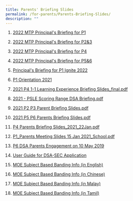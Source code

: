 ```yaml
---
title: Parents' Briefing Slides
permalink: /for-parents/Parents-Briefing-Slides/
description: ""
---
```

1. <a href="/files/For%20Parents/Parents'%20Briefing%20Slides/P1_Parents%20Briefing%20Slides%2021%20Jan%202022.pdf" target = "\_blank">2022 MTP Principal's Briefing for P1
2. <a href="/files/For%20Parents/Parents'%20Briefing%20Slides/P_Briefing_P2P3_2022_for%20sharing.pdf" target = "\_blank">2022 MTP Principal's Briefing for P2&3
	
3. <a href="/files/For%20Parents/Parents'%20Briefing%20Slides/P_Briefing_P4_2022_for%20sharing.pdf" target = "\_blank">2022 MTP Principal's Briefing for P4
	
4. <a href="/files/For%20Parents/Parents'%20Briefing%20Slides/P_Briefing_P5P6_2022_for%20sharing.pdf" target = "\_blank">2022 MTP Principal's Briefing for P5&6
	
5. <a href="/files/For%20Parents/Parents'%20Briefing%20Slides/P_Briefing_P1_2022_for%20sharing.pdf" target = "\_blank">Principal's Briefing for P1 Ignite 2022
	
6. <a href="/files/For%20Parents/Parents'%20Briefing%20Slides/P1%20Orientation%202021_final.pdf" target = "\_blank">P1 Orientation 2021
	
7. <a href="/files/For%20Parents/Parents'%20Briefing%20Slides/2021%20P4%201-1%20Learning%20Experience%20Briefing%20Slides_final.pdf" target = "\_blank">2021 P4 1-1 Learning Experience Briefing Slides\_final.pdf

8. <a href="/files/For%20Parents/Parents'%20Briefing%20Slides/2021%20-%20PSLE%20Scoring%20Range%20%20DSA%20Briefing%20-%207%20May.pdf" target = "\_blank">2021 - PSLE Scoring Range DSA Briefing.pdf

9. <a href="/files/For%20Parents/Parents'%20Briefing%20Slides/2021%20P2%20P3%20Parent%20Briefing%20Slides.pdf" target = "\_blank">2021 P2 P3 Parent Briefing Slides.pdf
	
10. <a href="/files/For%20Parents/Parents'%20Briefing%20Slides/2021%20P5%20P6%20Parent%20Briefing%20Slides.pdf" target = "\_blank">2021 P5 P6 Parents Briefing Slides.pdf
	
11. <a href="/files/For%20Parents/Parents'%20Briefing%20Slides/P4%20Parents%20Briefing_2021_22Jan.pdf" target = "\_blank">P4 Parents Briefing Slides\_2021\_22Jan.pdf
	
12. <a href="/files/For%20Parents/Parents'%20Briefing%20Slides/P1_Parents%20Meeting%20Slides%2015%20Jan%202021_School.pdf" target = "\_blank">P1\_Parents Meeting Slides 15 Jan 2021\_School.pdf
	
13. <a href="https://staging.d2akfpcn0n1ap5.amplifyapp.com/" target = "\_blank">P6 DSA Parents Engagement on 10 May 2019
	
14. <a href="/files/For%20Parents/Parents'%20Briefing%20Slides/user-guide-for-dsa-sec-application-mainstream.pdf" target = "\_blank">User Guide for DSA-SEC Application
	
15. <a href="/files/For%20Parents/Parents'%20Briefing%20Slides/1MOESubjectBased%20Banding%20n%20English.pdf" target = "\_blank">MOE Subject Based Banding Info (in English)
	
16. <a href="/files/For%20Parents/Parents'%20Briefing%20Slides/2%20MOE_Subject-Based%20Banding%20(in%20Chinese).pdf" target = "\_blank">MOE Subject Based Banding Info (in Chinese)
	
17. <a href="/files/For%20Parents/Parents'%20Briefing%20Slides/3%20MOE_Subject-Based%20Banding%20(in%20Malay).pdf" target = "\_blank">MOE Subject Based Banding Info (in Malay)
18. <a href="/files/For%20Parents/Parents'%20Briefing%20Slides/4%20MOE_Subject-Based%20Banding%20(in%20Tamil).pdf" target = "\_blank">MOE Subject Based Banding Info (in Tamil)